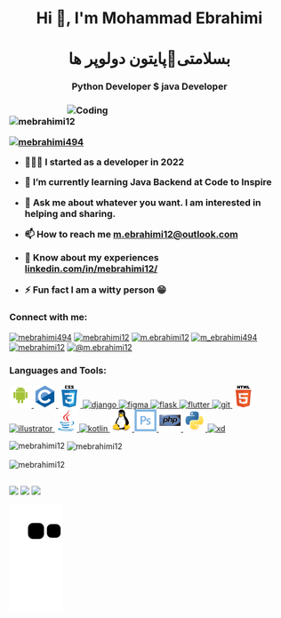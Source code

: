 <h1 align="center">Hi 👋, I'm Mohammad Ebrahimi</h1>
<h1 align="center">بسلامتی🍷پایتون دولوپر ها  </h1>

<h3 align="center">Python Developer $ java Developer</h3>


<h3> <img align="right" alt="Coding" width="400" src="https://www.quo.digital/static/python-708b5ac0115ddf9730087ceb075e9679.gif">

<h3 align="left"> <img src="https://komarev.com/ghpvc/?username=mebrahimi12&label=Profile%20views&color=0e75b6&style=flat" alt="mebrahimi12" /> </p>

<p align="left"> <a href="https://twitter.com/mebrahimi494" target="blank"><img src="https://img.shields.io/twitter/follow/mebrahimi494?logo=twitter&style=for-the-badge" alt="mebrahimi494" /></a> </p>
  
- 👩🏽‍💻 I started as a developer in 2022

- 🌱 I’m currently learning **Java Backend at Code to Inspire**

- 💬 Ask me about whatever you want. I am interested in helping and sharing.

- 📫 How to reach me **m.ebrahimi12@outlook.com**

- 📄 Know about my experiences [linkedin.com/in/mebrahimi12/](linkedin.com/in/mebrahimi12/)

- ⚡ Fun fact **I am a witty person 😁**

<h3 align="left">Connect with me:</h3>
<p align="left">
<a href="https://twitter.com/mebrahimi494" target="blank"><img align="center" src="https://raw.githubusercontent.com/rahuldkjain/github-profile-readme-generator/master/src/images/icons/Social/twitter.svg" alt="mebrahimi494" height="70" width="100" /></a>
<a href="https://linkedin.com/in/mebrahimi12" target="blank"><img align="center" src="https://raw.githubusercontent.com/rahuldkjain/github-profile-readme-generator/master/src/images/icons/Social/linked-in-alt.svg" alt="mebrahimi12" height="30" width="40" /></a>
<a href="https://fb.com/m.ebrahimi12" target="blank"><img align="center" src="https://raw.githubusercontent.com/rahuldkjain/github-profile-readme-generator/master/src/images/icons/Social/facebook.svg" alt="m.ebrahimi12" height="30" width="40" /></a>
<a href="https://instagram.com/m_ebrahimi494" target="blank"><img align="center" src="https://raw.githubusercontent.com/rahuldkjain/github-profile-readme-generator/master/src/images/icons/Social/instagram.svg" alt="m_ebrahimi494" height="30" width="40" /></a>
<a href="https://www.behance.net/mebrahimi12" target="blank"><img align="center" src="https://raw.githubusercontent.com/rahuldkjain/github-profile-readme-generator/master/src/images/icons/Social/behance.svg" alt="mebrahimi12" height="30" width="40" /></a>
<a href="https://www.youtube.com/c/@m.ebrahimi12" target="blank"><img align="center" src="https://raw.githubusercontent.com/rahuldkjain/github-profile-readme-generator/master/src/images/icons/Social/youtube.svg" alt="@m.ebrahimi12" height="30" width="40" /></a>
</p>

<h3 align="left">Languages and Tools:</h3>
<p align="left"> <a href="https://developer.android.com" target="_blank" rel="noreferrer"> <img src="https://raw.githubusercontent.com/devicons/devicon/master/icons/android/android-original-wordmark.svg" alt="android" width="40" height="40"/> </a> <a href="https://www.cprogramming.com/" target="_blank" rel="noreferrer"> <img src="https://raw.githubusercontent.com/devicons/devicon/master/icons/c/c-original.svg" alt="c" width="40" height="40"/> </a> <a href="https://www.w3schools.com/css/" target="_blank" rel="noreferrer"> <img src="https://raw.githubusercontent.com/devicons/devicon/master/icons/css3/css3-original-wordmark.svg" alt="css3" width="40" height="40"/> </a> <a href="https://www.djangoproject.com/" target="_blank" rel="noreferrer"> <img src="https://cdn.worldvectorlogo.com/logos/django.svg" alt="django" width="40" height="40"/> </a> <a href="https://www.figma.com/" target="_blank" rel="noreferrer"> <img src="https://www.vectorlogo.zone/logos/figma/figma-icon.svg" alt="figma" width="40" height="40"/> </a> <a href="https://flask.palletsprojects.com/" target="_blank" rel="noreferrer"> <img src="https://www.vectorlogo.zone/logos/pocoo_flask/pocoo_flask-icon.svg" alt="flask" width="40" height="40"/> </a> <a href="https://flutter.dev" target="_blank" rel="noreferrer"> <img src="https://www.vectorlogo.zone/logos/flutterio/flutterio-icon.svg" alt="flutter" width="40" height="40"/> </a> <a href="https://git-scm.com/" target="_blank" rel="noreferrer"> <img src="https://www.vectorlogo.zone/logos/git-scm/git-scm-icon.svg" alt="git" width="40" height="40"/> </a> <a href="https://www.w3.org/html/" target="_blank" rel="noreferrer"> <img src="https://raw.githubusercontent.com/devicons/devicon/master/icons/html5/html5-original-wordmark.svg" alt="html5" width="40" height="40"/> </a> <a href="https://www.adobe.com/in/products/illustrator.html" target="_blank" rel="noreferrer"> <img src="https://www.vectorlogo.zone/logos/adobe_illustrator/adobe_illustrator-icon.svg" alt="illustrator" width="40" height="40"/> </a> <a href="https://www.java.com" target="_blank" rel="noreferrer"> <img src="https://raw.githubusercontent.com/devicons/devicon/master/icons/java/java-original.svg" alt="java" width="40" height="40"/> </a> <a href="https://kotlinlang.org" target="_blank" rel="noreferrer"> <img src="https://www.vectorlogo.zone/logos/kotlinlang/kotlinlang-icon.svg" alt="kotlin" width="40" height="40"/> </a> <a href="https://www.linux.org/" target="_blank" rel="noreferrer"> <img src="https://raw.githubusercontent.com/devicons/devicon/master/icons/linux/linux-original.svg" alt="linux" width="40" height="40"/> </a> <a href="https://www.photoshop.com/en" target="_blank" rel="noreferrer"> <img src="https://raw.githubusercontent.com/devicons/devicon/master/icons/photoshop/photoshop-line.svg" alt="photoshop" width="40" height="40"/> </a> <a href="https://www.php.net" target="_blank" rel="noreferrer"> <img src="https://raw.githubusercontent.com/devicons/devicon/master/icons/php/php-original.svg" alt="php" width="40" height="40"/> </a> <a href="https://www.python.org" target="_blank" rel="noreferrer"> <img src="https://raw.githubusercontent.com/devicons/devicon/master/icons/python/python-original.svg" alt="python" width="40" height="40"/> </a> <a href="https://www.adobe.com/products/xd.html" target="_blank" rel="noreferrer"> <img src="https://cdn.worldvectorlogo.com/logos/adobe-xd.svg" alt="xd" width="40" height="40"/> </a> </p>

<p><img align="left" src="https://github-readme-stats.vercel.app/api/top-langs?username=mebrahimi12&show_icons=true&locale=en&layout=compact" alt="mebrahimi12" /></p>

<p>&nbsp;<img align="center" src="https://github-readme-stats.vercel.app/api?username=mebrahimi12&show_icons=true&locale=en" alt="mebrahimi12" /></p>

<p><img align="center" src="https://github-readme-streak-stats.herokuapp.com/?user=mebrahimi12&" alt="mebrahimi12" /></p>
  
  

  ##
 
<div> 
  <a href="https://www.youtube.com/@m.ebrahimi12/videos" target="_blank"><img src="https://img.shields.io/badge/YouTube-FF0000?style=for-the-badge&logo=youtube&logoColor=white" target="_blank"></a>
  <a href="https://www.instagram.com/mebrahimi494/" target="_blank"><img src="https://img.shields.io/badge/-Instagram-%23E4405F?style=for-the-badge&logo=instagram&logoColor=white" target="_blank"></a>
  <a href="https://www.linkedin.com/in/mebrahimi12/" target="_blank"><img src="https://img.shields.io/badge/-LinkedIn-%230077B5?style=for-the-badge&logo=linkedin&logoColor=white" target="_blank"></a> 
 
  ![Snake animation](https://github.com/rafaballerini/rafaballerini/blob/output/github-contribution-grid-snake.svg)
 
</div>

